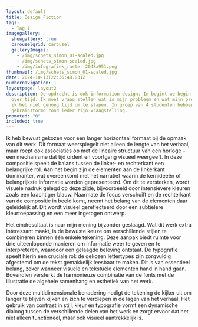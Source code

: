 ```yaml
---
layout: default
title: Design Fiction
tags:
  - Tag 1
imagegallery:
  showgallery: true
  carouselgrid: carousel
  galleryImages:
    - /img/schets_simon_01-scaled.jpg
    - /img/schets_simon-scaled.jpg
    - /img/infografiek_raster-2048x951.png
thumbnail: /img/schets_simon_01-scaled.jpg
date: 2024-10-13T22:36:48.831Z
numbernavigation: 1
layoutpage: layout2
description: De opdracht is ook information design. In begint we begint thema
  over tijd. Ik moet vraag stellen wat is mijn probleem en wat mijn probleem is
  ik heb niet genoeg tijd om te slapen. In groep van 4 studenten hebben we samen
  gebrainstormd rond ieder zijn vraagstelling.
promoted: "0"
included: true
---
```

Ik heb bewust gekozen voor een langer horizontaal formaat bij de opmaak van dit werk. Dit formaat weerspiegelt niet alleen de lengte van het verhaal, maar roept ook associaties op met de lineaire structuur van een horloge – een mechanisme dat tijd ordent en voortgang visueel weergeeft. In deze compositie speelt de balans tussen de linker- en rechterkant een belangrijke rol. Aan het begin zijn de elementen aan de linkerkant dominanter, wat overeenkomt met het narratief waarin de kernideeën of belangrijkste informatie worden gepresenteerd. Om dit te versterken, wordt visuele nadruk gelegd op deze zijde, bijvoorbeeld door intensievere kleuren zoals een krachtiger blauw. Naarmate de focus verschuift en de rechterkant van de compositie in beeld komt, neemt het belang van de elementen daar geleidelijk af. Dit wordt visueel gereflecteerd door een subtielere kleurtoepassing en een meer ingetogen ontwerp.

Het eindresultaat is naar mijn mening bijzonder geslaagd. Wat dit werk extra interessant maakt, is de bewuste keuze om verschillende stijlen te combineren binnen één enkele tekening. Deze aanpak biedt ruimte voor drie uiteenlopende manieren om informatie weer te geven en te interpreteren, waardoor een gelaagde beleving ontstaat. De typografie speelt hierin een cruciale rol: de gekozen lettertypes zijn zorgvuldig afgestemd om de tekst gemakkelijk leesbaar te maken. Dit is van essentieel belang, zeker wanneer visuele en tekstuele elementen hand in hand gaan. Bovendien versterkt de harmonieuze combinatie van de fonts met de illustratie de algehele samenhang en esthetiek van het werk.

Door deze multidimensionale benadering nodigt de tekening de kijker uit om langer te blijven kijken en zich te verdiepen in de lagen van het verhaal. Het gebruik van contrast in stijl, kleur en typografie vormt een dynamische dialoog tussen de verschillende delen van het werk en zorgt ervoor dat het niet alleen functioneel, maar ook visueel aantrekkelijk is.